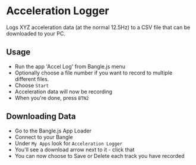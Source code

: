 # Acceleration Logger

Logs XYZ acceleration data (at the normal 12.5Hz) to a CSV file that can be downloaded to your PC.

## Usage

- Run the app 'Accel Log' from Bangle.js menu
- Optionally choose a file number if you want to record to multiple different files.
- Choose `Start`
- Acceleration data will now be recording
- When you're done, press `BTN2`

## Downloading Data

- Go to the Bangle.js App Loader
- Connect to your Bangle
- Under `My Apps` look for `Acceleration Logger`
- You'll see a download arrow next to it - click that
- You can now choose to Save or Delete each track you have recorded
